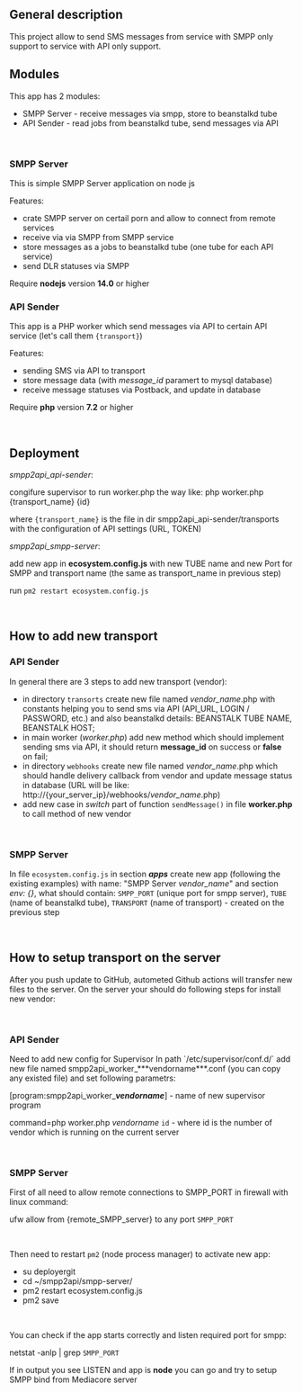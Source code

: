 <h2> General description </h2>
This project allow to send SMS messages from service with SMPP only support to service with API only support.

<br>

<h2> Modules </h2>
This app has 2 modules:

* SMPP Server - receive messages via smpp, store to beanstalkd tube
* API Sender - read jobs from beanstalkd tube, send messages via API

<br>
<h3> SMPP Server </h3>
This is simple SMPP Server application on node js 

Features:

* crate SMPP server on certail porn and allow to connect from remote services
* receive via via SMPP from SMPP service
* store messages as a jobs to beanstalkd tube (one tube for each API service)
* send DLR statuses via SMPP

Require __nodejs__ version **14.0** or higher
<br>

<h3> API Sender </h3>

This app is a PHP worker which send messages via API to certain API service (let's call them `{transport}`) 

Features:

* sending SMS via API to transport
* store message data (with *message_id* paramert to mysql database)
* receive message statuses via Postback, and update in database

Require __php__ version **7.2** or higher

<br>
<h2> Deployment </h2>


*smpp2api_api-sender*:

congifure supervisor to run worker.php the way like:
php worker.php {transport_name} {id}

where `{transport_name}` is the file in dir smpp2api_api-sender/transports with the configuration of API settings (URL, TOKEN)


*smpp2api_smpp-server*:

add new app in __ecosystem.config.js__ with new TUBE name and new Port for SMPP and transport name (the same as transport_name in previous step)

run `pm2 restart ecosystem.config.js`

<br>
<h2> How to add new transport </h2>

<h3> API Sender </h3>

In general there are 3 steps to add new transport (vendor):
- in directory `transorts` create new file named *vendor_name*.php with constants helping you to send sms via API (API_URL, LOGIN / PASSWORD, etc.) and also beanstalkd details: BEANSTALK TUBE NAME, BEANSTALK HOST;
- in main worker (*worker.php*) add new method which should implement sending sms via API, it should return **message_id** on success or **false** on fail;
- in directory `webhooks` create new file named *vendor_name*.php which should handle delivery callback from vendor and update message status in database (URL will be like: http://{your_server_ip}/webhooks/*vendor_name*.php)
- add new case in *switch* part of function `sendMessage()` in file **worker.php** to call method of new vendor 

<br>
<h3> SMPP Server </h3>

In file `ecosystem.config.js` in section ***apps*** create new app (following the existing examples) with name: "SMPP Server *vendor_name*" and section *env: {}*, what should contain: `SMPP_PORT` (unique port for smpp server), `TUBE` (name of beanstalkd tube), `TRANSPORT` (name of transport) - created on the previous step

<br>
<h2> How to setup transport on the server </h2>

After you push update to GitHub, autometed Github actions will transfer new files to the server.
On the server your should do following steps for install new vendor:

<br>
<h3> API Sender </h3>
Need to add new config for Supervisor
In path `/etc/supervisor/conf.d/` add new file named smpp2api_worker_***vendorname***.conf (you can copy any existed file) and set following parametrs:

[program:smpp2api_worker_***vendorname***] - name of new supervisor program

command=php worker.php *vendorname* `id` - where id is the number of vendor which is running on the current server


<br>
<h3> SMPP Server </h3>

First of all need to allow remote connections to SMPP_PORT in firewall with linux command:

ufw allow from {remote_SMPP_server} to any port `SMPP_PORT`

<br>

Then need to restart `pm2` (node process manager) to activate new app:
- su deployergit
- cd ~/smpp2api/smpp-server/
- pm2 restart ecosystem.config.js
- pm2 save

<br>

You can check if the app starts correctly and listen required port for smpp:

netstat -anlp | grep `SMPP_PORT`

If in output you see LISTEN and app is **node** you can go and try to setup SMPP bind from Mediacore server
